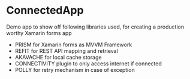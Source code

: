 # ConnectedApp

Demo app to show off following libraries used, for creating a production worthy Xamarin forms app

- PRISM for Xamarin forms as MVVM Framework
- REFIT for REST API mapping and retrieval
- AKAVACHE for local cache storage
- CONNECTIVITY plugin to only access internet if connected
- POLLY for retry mechanism in case of exception
